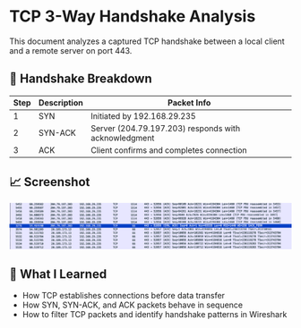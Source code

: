 # TCP 3-Way Handshake Analysis

This document analyzes a captured TCP handshake between a local client and a remote server on port 443.

## 🔁 Handshake Breakdown

| Step | Description | Packet Info |
|------|-------------|-------------|
| 1    | SYN         | Initiated by 192.168.29.235 |
| 2    | SYN-ACK     | Server (204.79.197.203) responds with acknowledgment |
| 3    | ACK         | Client confirms and completes connection |

## 📈 Screenshot

![TCP Handshake](./screenshots/tcp-handshake.png)

## 🧠 What I Learned

- How TCP establishes connections before data transfer
- How SYN, SYN-ACK, and ACK packets behave in sequence
- How to filter TCP packets and identify handshake patterns in Wireshark

